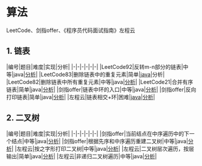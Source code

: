 # 算法
LeetCode、剑指offer、《程序员代码面试指南》左程云  

## 1. 链表
|编号|题目|难度|实现|分析|
|-|-|-|-|-|-|
|LeetCode92|反转m-n部分的链表|中等|java|[分析](https://blog.nowcoder.net/n/62e0adb196094d3e9f33ceb1f0a0a144)|
|LeetCode83|删除链表中的重复元素|简单|[java](https://github.com/chzhyang/Algorithms/blob/master/leetcode/83-deleteDuplication%5B1%5D.java)|分析|
|LeetCode82|删除链表中所有重复元素|中等|java|[分析](https://blog.nowcoder.net/n/867a1b345ab44d92919f12b5db1955aa)|
|LeetCode21|合并有序链表|简单|java|[分析](https://blog.nowcoder.net/n/972d0552a75b4598a21f45dd64779442)|
|剑指offer|链表中环的入口|中等|java|[分析](https://blog.nowcoder.net/n/efa42ca8a59c42599fb873061e286fdd)|
|剑指offer|反向打印链表|简单|java|[分析](https://blog.nowcoder.net/n/867a1b345ab44d92919f12b5db1955aa)|
|左程云|链表相交+环|困难|[java](https://github.com/chzhyang/Algorithms/blob/master//dataStructure/list/IntersectList.java)|[分析](https://blog.nowcoder.net/n/28629cbeadfd4b11987523e98fbb5f8e)|


## 2. 二叉树
|编号|题目|难度|实现|分析|
|-|-|-|-|-|-|
|剑指offer|当前结点在中序遍历中的下一个结点|中等|java|[分析](https://blog.nowcoder.net/n/a58b6cb5a4794a41976d807ad5f5c0b9)|
|剑指offer|根据先序和中序遍历重建二叉树|中等|java|[分析](https://blog.nowcoder.net/n/900701cee0834acea57dfa09c6e9dafa)|
|左程云|按之字形打印二叉树|中等|java|[分析](https://blog.nowcoder.net/n/12573b569cfd4893870f0c4c379d7fe4)|
|左程云|二叉树层次遍历，按层输出|简单|java|[分析](https://blog.nowcoder.net/n/83ce35002fc0408582b1ca7db51793c9)|
|左程云|非递归二叉树遍历|中等|java|[分析](https://blog.nowcoder.net/n/21c1da62b1774e639efd238762baf76a)|